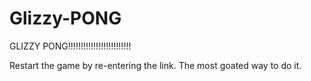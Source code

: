 # Glizzy-PONG
GLIZZY PONG!!!!!!!!!!!!!!!!!!!!!!!!!

Restart the game by re-entering the link. The most goated way to do it.
